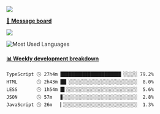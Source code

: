 [![](https://count.getloli.com/get/@SmaIIstars.github.readme)](https://count.getloli.com/)


[**💬 Message board**](https://chat.getloli.com/room/@SmaIIstars.github)

[![](https://chat.getloli.com/room/@SmaIIstars.github/svg?width=600&height=100&limit=20&theme=light&fontSize=14)](https://chat.getloli.com/room/@SmaIIstars.github)


![Most Used Languages](https://github-readme-stats.vercel.app/api/top-langs/?username=SmaIIstars&theme=dark&layout=compact)

<!-- waka-box start -->
#### <a href="https://gist.github.com/e31f5e1b7a15ee54e2fc8fca68aa5e2b" target="_blank">📊 Weekly development breakdown</a>
```text
TypeScript 🕓 27h4m ██████████████████████▏░░░░░ 79.2%
HTML       🕓 2h43m ██▏░░░░░░░░░░░░░░░░░░░░░░░░░  8.0%
LESS       🕓 1h54m █▌░░░░░░░░░░░░░░░░░░░░░░░░░░  5.6%
JSON       🕓 57m   ▊░░░░░░░░░░░░░░░░░░░░░░░░░░░  2.8%
JavaScript 🕓 26m   ▎░░░░░░░░░░░░░░░░░░░░░░░░░░░  1.3%
```
<!-- Powered by https://github.com/YouEclipse/waka-box-go . -->
<!-- waka-box end -->
